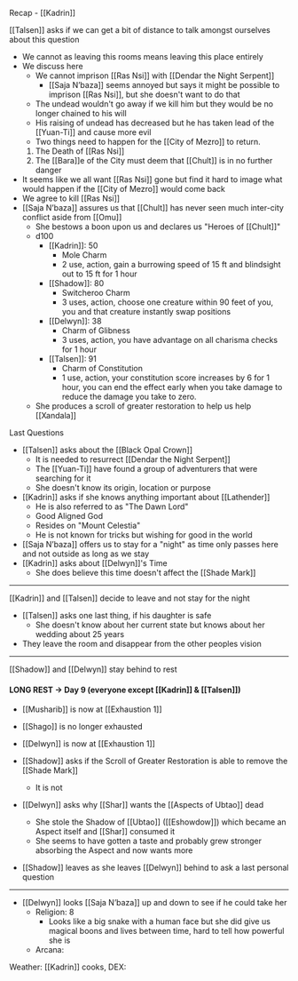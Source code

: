 Recap - [[Kadrin]]

[[Talsen]] asks if we can get a bit of distance to talk amongst ourselves about this question
- We cannot as leaving this rooms means leaving this place entirely
- We discuss here
	- We cannot imprison [[Ras Nsi]] with [[Dendar the Night Serpent]]
		- [[Saja N’baza]] seems annoyed but says it might be possible to imprison [[Ras Nsi]], but she doesn't want to do that
	- The undead wouldn't go away if we kill him but they would be no longer chained to his will
	- His raising of undead has decreased but he has taken lead of the [[Yuan-Ti]] and cause more evil
	- Two things need to happen for the [[City of Mezro]] to return. 
	1. The Death of [[Ras Nsi]]
	2. The [[Bara]]e of the City must deem that [[Chult]] is in no further danger
- It seems like we all want [[Ras Nsi]] gone but find it hard to image what would happen if the [[City of Mezro]] would come back
- We agree to kill [[Ras Nsi]]
- [[Saja N’baza]] assures us that [[Chult]] has never seen much inter-city conflict aside from [[Omu]]
	- She bestows a boon upon us and declares us "Heroes of [[Chult]]"
	- d100
		- [[Kadrin]]: 50
			- Mole Charm
			- 2 use, action, gain a burrowing speed of 15 ft and blindsight out to 15 ft for 1 hour
		- [[Shadow]]: 80
			- Switcheroo Charm
			- 3 uses, action, choose one creature within 90 feet of you, you and that creature instantly swap positions
		- [[Delwyn]]: 38
			- Charm of Glibness
			- 3 uses, action, you have advantage on all charisma checks for 1 hour
		- [[Talsen]]: 91
			- Charm of Constitution
			- 1 use, action, your constitution score increases by 6 for 1 hour, you can end the effect early when you take damage to reduce the damage you take to zero.
	- She produces a scroll of greater restoration to help us help [[Xandala]]

Last Questions
- [[Talsen]] asks about the [[Black Opal Crown]]
	- It is needed to resurrect [[Dendar the Night Serpent]]
	- The [[Yuan-Ti]] have found a group of adventurers that were searching for it
	- She doesn't know its origin, location or purpose
- [[Kadrin]] asks if she knows anything important about [[Lathender]]
	- He is also referred to as "The Dawn Lord"
	- Good Aligned God
	- Resides on "Mount Celestia"
	- He is not known for tricks but wishing for good in the world
- [[Saja N’baza]] offers us to stay for a "night" as time only passes here and not outside as long as we stay
- [[Kadrin]] asks about [[Delwyn]]'s Time
	- She does believe this time doesn't affect the [[Shade Mark]]

---
[[Kadrin]] and [[Talsen]] decide to leave and not stay for the night
- [[Talsen]] asks one last thing, if his daughter is safe
	- She doesn't know about her current state but knows about her wedding about 25 years
- They leave the room and disappear from the other peoples vision

---
[[Shadow]] and [[Delwyn]] stay behind to rest
#### LONG REST -> Day 9 (everyone except [[Kadrin]] & [[Talsen]])
- [[Musharib]] is now at [[Exhaustion 1]]
- [[Shago]] is no longer exhausted
- [[Delwyn]] is now at [[Exhaustion 1]]

- [[Shadow]] asks if the Scroll of Greater Restoration is able to remove the [[Shade Mark]]
	- It is not
- [[Delwyn]] asks why [[Shar]] wants the [[Aspects of Ubtao]] dead
	- She stole the Shadow of [[Ubtao]] ([[Eshowdow]]) which became an Aspect itself and [[Shar]] consumed it
	- She seems to have gotten a taste and probably grew stronger absorbing the Aspect and now wants more
- [[Shadow]] leaves as she leaves [[Delwyn]] behind to ask a last personal question
---
- [[Delwyn]] looks [[Saja N’baza]] up and down to see if he could take her
	- Religion: 8
		- Looks like a big snake with a human face but she did give us magical boons and lives between time, hard to tell how powerful she is
	- Arcana: 


Weather:
[[Kadrin]] cooks, DEX: 
